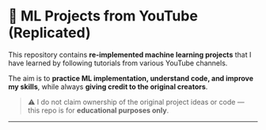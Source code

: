# 🧠 ML Projects from YouTube (Replicated)

This repository contains **re-implemented machine learning projects** that I have learned by following tutorials from various YouTube channels.

The aim is to **practice ML implementation, understand code, and improve my skills**, while always **giving credit to the original creators**.

> ⚠️ I do not claim ownership of the original project ideas or code — this repo is for **educational purposes only**.

---
